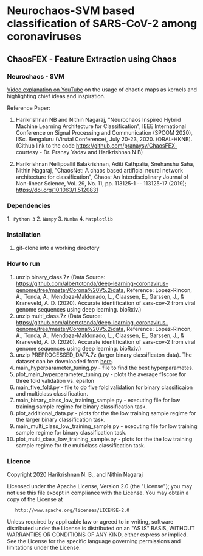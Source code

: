 # Neurochaos-SVM based classification of SARS-CoV-2 among coronaviruses


## ChaosFEX - Feature Extraction using Chaos

### Neurochaos - SVM

[Video explanation on YouTube](https://www.youtube.com/watch?v=8JQstLi4COk) on the usage of chaotic maps as kernels and highlighting chief ideas and inspiration.

Reference Paper:

1) Harikrishnan NB and Nithin Nagaraj, "Neurochaos Inspired Hybrid Machine Learning Architecture for Classification", IEEE International Conference on Signal Processing and Communication (SPCOM 2020), IISc. Bengaluru (Virutal Conference), July 20-23, 2020. (ORAL-HKNB).  (Github link to the code https://github.com/pranaysy/ChaosFEX- courtesy - Dr. Pranay Yadav and Harikrishnan N B) 

2) Harikrishnan Nellippallil Balakrishnan, Aditi Kathpalia, Snehanshu Saha, Nithin Nagaraj, "ChaosNet: A chaos based artificial neural network architecture for classification", Chaos: An  Interdisciplinary  Journal  of  Non-linear  Science, Vol. 29, No. 11, pp. 113125-1 -- 113125-17 (2019); https://doi.org/10.1063/1.5120831 

### Dependencies

1.``` Python 3```
2. ```Numpy```
3. ```Numba```
4. ```Matplotlib```

### Installation

1. git-clone into a working directory

### How to run

1. unzip binary_class.7z (Data Source: https://github.com/albertotonda/deep-learning-coronavirus-genome/tree/master/Corona%20V5.2/data, Reference: Lopez-Rincon, A., Tonda, A., Mendoza-Maldonado, L., Claassen, E., Garssen, J., & Kraneveld, A. D. (2020). Accurate identification of sars-cov-2 from viral genome sequences using deep learning. bioRxiv.)
2. unzip multi_class.7z (Data Source: https://github.com/albertotonda/deep-learning-coronavirus-genome/tree/master/Corona%20V5.2/data, Reference: Lopez-Rincon, A., Tonda, A., Mendoza-Maldonado, L., Claassen, E., Garssen, J., & Kraneveld, A. D. (2020). Accurate identification of sars-cov-2 from viral genome sequences using deep learning. bioRxiv.)
3. unzip PREPROCESSED_DATA.7z (larger binary classificaton data). The dataset can be downloaded from [here](https://drive.google.com/drive/folders/1ysvHLL879iHvoV5YX1Gj7UkRm6jbQ3WR?usp=sharing). 
4. main_hyperparameter_tuning.py - file to find the best hyperparametes. 
5. plot_main_hyperparameter_tuning.py - plots the average f1score for three fold validation vs. epsilon
6. main_five_fold.py - file to do five fold validation for binary classificaion and multiclass classification.
7. main_binary_class_low_training_sample.py - executing file for low training sample regime for binary classification task.
8. plot_additional_data.py - plots for the the low training sample regime for the larger binary classification task.
9. main_multi_class_low_training_sample.py - executing file for low training sample regime for binary classification task.
10. plot_multi_class_low_training_sample.py - plots for the the low training sample regime for the multiclass classification task.

### Licence

Copyright 2020 Harikrishnan N. B., and Nithin Nagaraj

Licensed under the Apache License, Version 2.0 (the "License"); you may not use this file except in compliance with the License. You may obtain a copy of the License at
```
   http://www.apache.org/licenses/LICENSE-2.0
```
Unless required by applicable law or agreed to in writing, software distributed under the License is distributed on an "AS IS" BASIS, WITHOUT WARRANTIES OR CONDITIONS OF ANY KIND, either express or implied. See the License for the specific language governing permissions and limitations under the License.

